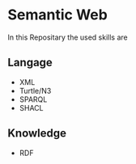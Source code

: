 # Semantic Web

In this Repositary the used skills are

## Langage
* XML
* Turtle/N3
* SPARQL
* SHACL

## Knowledge
* RDF
